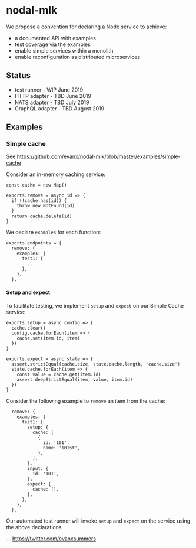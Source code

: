 # nodal-mlk

We propose a convention for declaring a Node service to achieve:

- a documented API with examples
- test coverage via the examples
- enable simple services within a monolith
- enable reconfiguration as distributed microservices

## Status

- test runner - WIP June 2019
- HTTP adapter - TBD June 2019
- NATS adapter - TBD July 2019
- GraphQL adapter - TBD August 2019

## Examples

### Simple cache

See https://github.com/evanx/nodal-mlk/blob/master/examples/simple-cache

Consider an in-memory caching service:

```
const cache = new Map()

exports.remove = async id => {
  if (!cache.has(id)) {
    throw new NotFound(id)
  }
  return cache.delete(id)
}
```

We declare `examples` for each function:

```
exports.endpoints = {
  remove: {
    examples: {
      test1: {
        ...
      },
    },
  },
```

#### Setup and expect

To facilitate testing, we implement `setup` and `expect` on our Simple Cache service:

```
exports.setup = async config => {
  cache.clear()
  config.cache.forEach(item => {
    cache.set(item.id, item)
  })
}

exports.expect = async state => {
  assert.strictEqual(cache.size, state.cache.length, 'cache.size')
  state.cache.forEach(item => {
    const value = cache.get(item.id)
    assert.deepStrictEqual(item, value, item.id)
  })
}
```

Consider the following example to `remove` an item from the cache:

```
  remove: {
    examples: {
      test1: {
        setup: {
          cache: [
            {
              id: '101',
              name: '101st',
            },
          ],
        },
        input: {
          id: '101',
        },
        expect: {
          cache: [],
        },
      },
    },
  },
```

Our automated test runner will invoke `setup` and `expect` on the service using the above declarations.

--
https://twitter.com/evanxsummers
